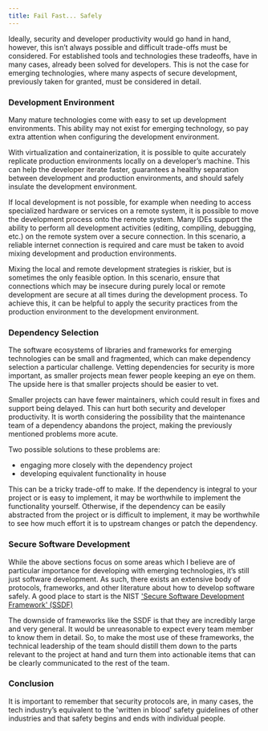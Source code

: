 ```yaml
---
title: Fail Fast... Safely
---
```



Ideally, security and developer productivity would go hand in hand, however, this isn’t always possible and difficult trade-offs must be considered. For established tools and technologies these tradeoffs, have in many cases, already been solved for developers. This is not the case for emerging technologies, where many aspects of secure development, previously taken for granted, must be considered in detail.


### Development Environment

Many mature technologies come with easy to set up development environments. This ability may not exist for emerging technology, so pay extra attention when configuring the development environment.

With virtualization and containerization, it is possible to quite accurately replicate production environments locally on a developer’s machine. This can help the developer iterate faster, guarantees a healthy separation between development and production environments, and should safely insulate the development environment.

If local development is not possible, for example when needing to access specialized hardware or services on a remote system, it is possible to move the development process onto the remote system. Many IDEs support the ability to perform all development activities (editing, compiling, debugging, etc.) on the remote system over a secure connection. In this scenario, a reliable internet connection is required and care must be taken to avoid mixing development and production environments.

Mixing the local and remote development strategies is riskier, but is sometimes the only feasible option. In this scenario, ensure that connections which may be insecure during purely local or remote development are secure at all times during the development process. To achieve this, it can be helpful to apply the security practices from the production environment to the development environment.


### Dependency Selection

The software ecosystems of libraries and frameworks for emerging technologies can be small and fragmented, which can make dependency selection a particular challenge. Vetting dependencies for security is more important, as smaller projects mean fewer people keeping an eye on them. The upside here is that smaller projects should be easier to vet.

Smaller projects can have fewer maintainers, which could result in fixes and support being delayed. This can hurt both security and developer productivity. It is worth considering the possibility that the maintenance team of a dependency abandons the project, making the previously mentioned problems more acute.

Two possible solutions to these problems are:
- engaging more closely with the dependency project
- developing equivalent functionality in house

This can be a tricky trade-off to make. If the dependency is integral to your project or is easy to implement, it may be worthwhile to implement the functionality yourself. Otherwise, if the dependency can be easily abstracted from the project or is difficult to implement, it may be worthwhile to see how much effort it is to upstream changes or patch the dependency.


### Secure Software Development

While the above sections focus on some areas which I believe are of particular importance for developing with emerging technologies, it’s still just software development. As such, there exists an extensive body of protocols, frameworks, and other literature about how to develop software safely. A good place to start is the NIST ['Secure Software Development Framework' (SSDF)](https://csrc.nist.gov/publications/detail/sp/800-218/final)

The downside of frameworks like the SSDF is that they are incredibly large and very general. It would be unreasonable to expect every team member to know them in detail.
So, to make the most use of these frameworks, the technical leadership of the team should distill them down to the parts relevant to the project at hand and turn them into actionable items that can be clearly communicated to the rest of the team.


### Conclusion

It is important to remember that security protocols are, in many cases, the tech industry’s equivalent to the 'written in blood' safety guidelines of other industries and that safety begins and ends with individual people.


